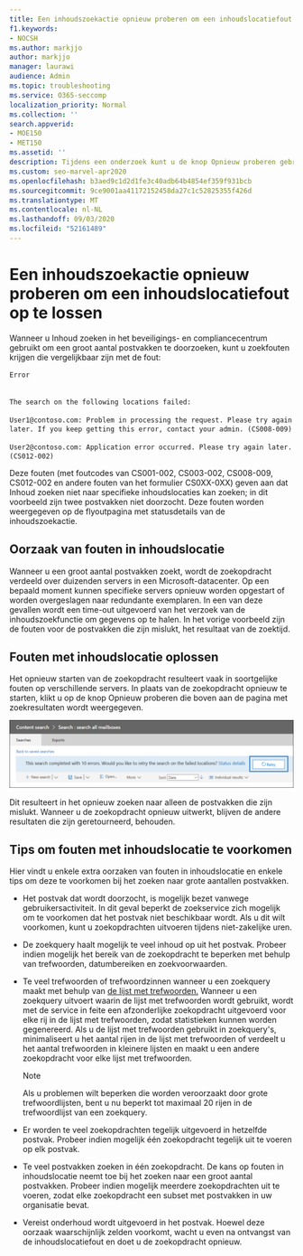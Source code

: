 ```yaml
---
title: Een inhoudszoekactie opnieuw proberen om een inhoudslocatiefout op te lossen
f1.keywords:
- NOCSH
ms.author: markjjo
author: markjjo
manager: laurawi
audience: Admin
ms.topic: troubleshooting
ms.service: O365-seccomp
localization_priority: Normal
ms.collection: ''
search.appverid:
- MOE150
- MET150
ms.assetid: ''
description: Tijdens een onderzoek kunt u de knop Opnieuw proberen gebruiken om inhoudszoekingen met inhoudslocatiefouten op te lossen.
ms.custom: seo-marvel-apr2020
ms.openlocfilehash: b3aed9c1d2d1fe3c40adb64b4854ef359f931bcb
ms.sourcegitcommit: 9ce9001aa41172152458da27c1c52825355f426d
ms.translationtype: MT
ms.contentlocale: nl-NL
ms.lasthandoff: 09/03/2020
ms.locfileid: "52161489"
---
```

# <a name="retry-a-content-search-to-resolve-a-content-location-error"></a>Een inhoudszoekactie opnieuw proberen om een inhoudslocatiefout op te lossen

Wanneer u Inhoud zoeken in het beveiligings- en compliancecentrum gebruikt om een groot aantal postvakken te doorzoeken, kunt u zoekfouten krijgen die vergelijkbaar zijn met de fout:

```text
Error


The search on the following locations failed:

User1@contoso.com: Problem in processing the request. Please try again later. If you keep getting this error, contact your admin. (CS008-009)

User2@contoso.com: Application error occurred. Please try again later. (CS012-002)
```

Deze fouten (met foutcodes van CS001-002, CS003-002, CS008-009, CS012-002 en andere fouten van het formulier CS0XX-0XX) geven aan dat Inhoud zoeken niet naar specifieke inhoudslocaties kan zoeken; in dit voorbeeld zijn twee postvakken niet doorzocht. Deze fouten worden weergegeven op de flyoutpagina met statusdetails van de inhoudszoekactie.

## <a name="cause-of-content-location-errors"></a>Oorzaak van fouten in inhoudslocatie

Wanneer u een groot aantal postvakken zoekt, wordt de zoekopdracht verdeeld over duizenden servers in een Microsoft-datacenter. Op een bepaald moment kunnen specifieke servers opnieuw worden opgestart of worden overgeslagen naar redundante exemplaren. In een van deze gevallen wordt een time-out uitgevoerd van het verzoek van de inhoudszoekfunctie om gegevens op te halen. In het vorige voorbeeld zijn de fouten voor de postvakken die zijn mislukt, het resultaat van de zoektijd.

## <a name="resolving-content-location-errors"></a>Fouten met inhoudslocatie oplossen

Het opnieuw starten van de zoekopdracht resulteert vaak in soortgelijke fouten op verschillende servers. In plaats van de zoekopdracht  opnieuw te starten, klikt u op de knop Opnieuw proberen die boven aan de pagina met zoekresultaten wordt weergegeven.

![Klik op de knop Opnieuw proberen om fouten in inhoudslocatie op te lossen](../media/retrycontentsearch3.png)

Dit resulteert in het opnieuw zoeken naar alleen de postvakken die zijn mislukt. Wanneer u de zoekopdracht opnieuw uitwerkt, blijven de andere resultaten die zijn geretourneerd, behouden.

## <a name="tips-to-avoid-content-location-errors"></a>Tips om fouten met inhoudslocatie te voorkomen

Hier vindt u enkele extra oorzaken van fouten in inhoudslocatie en enkele tips om deze te voorkomen bij het zoeken naar grote aantallen postvakken.

- Het postvak dat wordt doorzocht, is mogelijk bezet vanwege gebruikersactiviteit. In dit geval beperkt de zoekservice zich mogelijk om te voorkomen dat het postvak niet beschikbaar wordt. Als u dit wilt voorkomen, kunt u zoekopdrachten uitvoeren tijdens niet-zakelijke uren.

- De zoekquery haalt mogelijk te veel inhoud op uit het postvak. Probeer indien mogelijk het bereik van de zoekopdracht te beperken met behulp van trefwoorden, datumbereiken en zoekvoorwaarden.

- Te veel trefwoorden of trefwoordzinnen wanneer u een zoekquery maakt met behulp van [de lijst met trefwoorden.](view-keyword-statistics-for-content-search.md#get-keyword-statistics-for-content-searches) Wanneer u een zoekquery uitvoert waarin de lijst met trefwoorden wordt gebruikt, wordt met de service in feite een afzonderlijke zoekopdracht uitgevoerd voor elke rij in de lijst met trefwoorden, zodat statistieken kunnen worden gegenereerd. Als u de lijst met trefwoorden gebruikt in zoekquery's, minimaliseert u het aantal rijen in de lijst met trefwoorden of verdeelt u het aantal trefwoorden in kleinere lijsten en maakt u een andere zoekopdracht voor elke lijst met trefwoorden.

  > [!NOTE]
  > Als u problemen wilt beperken die worden veroorzaakt door grote trefwoordlijsten, bent u nu beperkt tot maximaal 20 rijen in de trefwoordlijst van een zoekquery.

- Er worden te veel zoekopdrachten tegelijk uitgevoerd in hetzelfde postvak. Probeer indien mogelijk één zoekopdracht tegelijk uit te voeren op elk postvak.

- Te veel postvakken zoeken in één zoekopdracht. De kans op fouten in inhoudslocatie neemt toe bij het zoeken naar een groot aantal postvakken. Probeer indien mogelijk meerdere zoekopdrachten uit te voeren, zodat elke zoekopdracht een subset met postvakken in uw organisatie bevat.

- Vereist onderhoud wordt uitgevoerd in het postvak. Hoewel deze oorzaak waarschijnlijk zelden voorkomt, wacht u even na ontvangst van de inhoudslocatiefout en doet u de zoekopdracht opnieuw.
